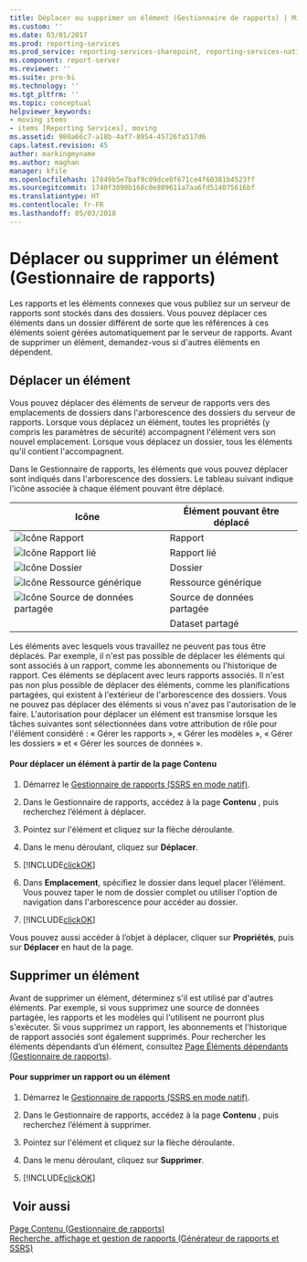 ```yaml
---
title: Déplacer ou supprimer un élément (Gestionnaire de rapports) | Microsoft Docs
ms.custom: ''
ms.date: 03/01/2017
ms.prod: reporting-services
ms.prod_service: reporting-services-sharepoint, reporting-services-native
ms.component: report-server
ms.reviewer: ''
ms.suite: pro-bi
ms.technology: ''
ms.tgt_pltfrm: ''
ms.topic: conceptual
helpviewer_keywords:
- moving items
- items [Reporting Services], moving
ms.assetid: 980a66c7-a18b-4af7-8954-45726fa517d6
caps.latest.revision: 45
author: markingmyname
ms.author: maghan
manager: kfile
ms.openlocfilehash: 17849b5e7baf9c09dce0f671ce4f60381b4523ff
ms.sourcegitcommit: 1740f3090b168c0e809611a7aa6fd514075616bf
ms.translationtype: HT
ms.contentlocale: fr-FR
ms.lasthandoff: 05/03/2018
---
```

# <a name="move-or-delete-an-item-report-manager"></a>Déplacer ou supprimer un élément (Gestionnaire de rapports)
  Les rapports et les éléments connexes que vous publiez sur un serveur de rapports sont stockés dans des dossiers. Vous pouvez déplacer ces éléments dans un dossier différent de sorte que les références à ces éléments soient gérées automatiquement par le serveur de rapports. Avant de supprimer un élément, demandez-vous si d'autres éléments en dépendent.  
  
## <a name="move-an-item"></a>Déplacer un élément  
 Vous pouvez déplacer des éléments de serveur de rapports vers des emplacements de dossiers dans l'arborescence des dossiers du serveur de rapports. Lorsque vous déplacez un élément, toutes les propriétés (y compris les paramètres de sécurité) accompagnent l'élément vers son nouvel emplacement. Lorsque vous déplacez un dossier, tous les éléments qu'il contient l'accompagnent.  
  
 Dans le Gestionnaire de rapports, les éléments que vous pouvez déplacer sont indiqués dans l'arborescence des dossiers. Le tableau suivant indique l'icône associée à chaque élément pouvant être déplacé.  
  
|Icône|Élément pouvant être déplacé|  
|----------|-------------------|  
|![Icône Rapport](../../reporting-services/report-server/media/hlp-16doc.gif "Icône Rapport")|Rapport|  
|![Icône Rapport lié](../../reporting-services/report-server/media/hlp-16linked.gif "Icône Rapport lié")|Rapport lié|  
|![Icône Dossier](../../reporting-services/report-server/media/hlp-16folder.gif "Icône Dossier")|Dossier|  
|![Icône Ressource générique](../../reporting-services/report-server/media/hlp-16file.gif "Icône Ressource générique")|Ressource générique|  
|![Icône Source de données partagée](../../reporting-services/report-data/media/hlp-16datasource.png "Icône Source de données partagée")|Source de données partagée|  
||Dataset partagé|  
  
 Les éléments avec lesquels vous travaillez ne peuvent pas tous être déplacés. Par exemple, il n'est pas possible de déplacer les éléments qui sont associés à un rapport, comme les abonnements ou l'historique de rapport. Ces éléments se déplacent avec leurs rapports associés. Il n'est pas non plus possible de déplacer des éléments, comme les planifications partagées, qui existent à l'extérieur de l'arborescence des dossiers. Vous ne pouvez pas déplacer des éléments si vous n'avez pas l'autorisation de le faire. L'autorisation pour déplacer un élément est transmise lorsque les tâches suivantes sont sélectionnées dans votre attribution de rôle pour l'élément considéré : « Gérer les rapports », « Gérer les modèles », « Gérer les dossiers » et « Gérer les sources de données ».  
  
#### <a name="to-move-an-item-from-within-the-contents-page"></a>Pour déplacer un élément à partir de la page Contenu  
  
1.  Démarrez le [Gestionnaire de rapports &#40;SSRS en mode natif&#41;](http://msdn.microsoft.com/library/80949f9d-58f5-48e3-9342-9e9bf4e57896).  
  
2.  Dans le Gestionnaire de rapports, accédez à la page **Contenu** , puis recherchez l’élément à déplacer.  
  
3.  Pointez sur l'élément et cliquez sur la flèche déroulante.  
  
4.  Dans le menu déroulant, cliquez sur **Déplacer**.  
  
5.  [!INCLUDE[clickOK](../../includes/clickok-md.md)]  
  
6.  Dans **Emplacement**, spécifiez le dossier dans lequel placer l’élément. Vous pouvez taper le nom de dossier complet ou utiliser l'option de navigation dans l'arborescence pour accéder au dossier.  
  
7.  [!INCLUDE[clickOK](../../includes/clickok-md.md)]  
  
 Vous pouvez aussi accéder à l’objet à déplacer, cliquer sur **Propriétés**, puis sur **Déplacer** en haut de la page.  
  
## <a name="delete-an-item"></a>Supprimer un élément  
 Avant de supprimer un élément, déterminez s'il est utilisé par d'autres éléments. Par exemple, si vous supprimez une source de données partagée, les rapports et les modèles qui l'utilisent ne pourront plus s'exécuter. Si vous supprimez un rapport, les abonnements et l'historique de rapport associés sont également supprimés. Pour rechercher les éléments dépendants d’un élément, consultez [Page Éléments dépendants &#40;Gestionnaire de rapports&#41;](http://msdn.microsoft.com/library/4dcfb311-e9c3-4c5d-b2e0-018d79f37d2e).  
  
#### <a name="to-delete-a-report-or-item"></a>Pour supprimer un rapport ou un élément  
  
1.  Démarrez le [Gestionnaire de rapports &#40;SSRS en mode natif&#41;](http://msdn.microsoft.com/library/80949f9d-58f5-48e3-9342-9e9bf4e57896).  
  
2.  Dans le Gestionnaire de rapports, accédez à la page **Contenu** , puis recherchez l’élément à supprimer.  
  
3.  Pointez sur l'élément et cliquez sur la flèche déroulante.  
  
4.  Dans le menu déroulant, cliquez sur **Supprimer**.  
  
5.  [!INCLUDE[clickOK](../../includes/clickok-md.md)]  
  
## <a name="see-also"></a> Voir aussi  
 [Page Contenu &#40;Gestionnaire de rapports&#41;](http://msdn.microsoft.com/library/6b16869b-158a-4934-9c85-bee934b35378)   
 [Recherche, affichage et gestion de rapports &#40;Générateur de rapports et SSRS&#41;](../../reporting-services/report-builder/finding-viewing-and-managing-reports-report-builder-and-ssrs.md)  
  
  
